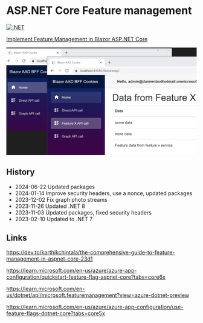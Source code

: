 # ASP.NET Core Feature management

[![.NET](https://github.com/damienbod/AspNetCoreFeatures.Toggles/actions/workflows/dotnet.yml/badge.svg)](https://github.com/damienbod/AspNetCoreFeatures.Toggles/actions/workflows/dotnet.yml)

[Implement Feature Management in Blazor ASP.NET Core](https://damienbod.com/2022/12/06/implement-feature-management-in-blazor-asp-net-core/)

![Blazor Features](https://github.com/damienbod/AspNetCoreFeatures.Toggles/blob/main/images/featureMananagement_03.png)

## History

- 2024-06-22 Updated packages
- 2024-01-14 Improve security headers, use a nonce, updated packages
- 2023-12-02 Fix graph photo streams
- 2023-11-26 Updated .NET 8
- 2023-11-03 Updated packages, fixed security headers
- 2023-02-10 Updated to .NET 7

## Links

https://dev.to/karthikchintala/the-comprehensive-guide-to-feature-management-in-aspnet-core-23d1

https://learn.microsoft.com/en-us/azure/azure-app-configuration/quickstart-feature-flag-aspnet-core?tabs=core6x

https://learn.microsoft.com/en-us/dotnet/api/microsoft.featuremanagement?view=azure-dotnet-preview

https://learn.microsoft.com/en-us/azure/azure-app-configuration/use-feature-flags-dotnet-core?tabs=core5x
